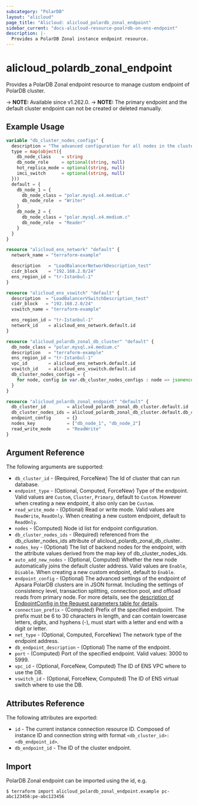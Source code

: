 ```yaml
---
subcategory: "PolarDB"
layout: "alicloud"
page_title: "Alicloud: alicloud_polardb_zonal_endpoint"
sidebar_current: "docs-alicloud-resource-poalrdb-on-ens-endpoint"
description: |-
  Provides a PolarDB Zonal instance endpoint resource.
---
```


# alicloud_polardb_zonal_endpoint

Provides a PolarDB Zonal endpoint resource to manage custom endpoint of PolarDB cluster.

-> **NOTE:** Available since v1.262.0.
-> **NOTE:** The primary endpoint and the default cluster endpoint can not be created or deleted manually.

## Example Usage

```terraform
variable "db_cluster_nodes_configs" {
  description = "The advanced configuration for all nodes in the cluster except for the RW node, including db_node_class, hot_replica_mode, and imci_switch properties."
  type = map(object({
    db_node_class    = string
    db_node_role     = optional(string, null)
    hot_replica_mode = optional(string, null)
    imci_switch      = optional(string, null)
  }))
  default = {
    db_node_1 = {
      db_node_class = "polar.mysql.x4.medium.c"
      db_node_role  = "Writer"
    }
    db_node_2 = {
      db_node_class = "polar.mysql.x4.medium.c"
      db_node_role  = "Reader"
    }
  }
}

resource "alicloud_ens_network" "default" {
  network_name = "terraform-example"

  description   = "LoadBalancerNetworkDescription_test"
  cidr_block    = "192.168.2.0/24"
  ens_region_id = "tr-Istanbul-1"
}

resource "alicloud_ens_vswitch" "default" {
  description  = "LoadBalancerVSwitchDescription_test"
  cidr_block   = "192.168.2.0/24"
  vswitch_name = "terraform-example"

  ens_region_id = "tr-Istanbul-1"
  network_id    = alicloud_ens_network.default.id
}

resource "alicloud_polardb_zonal_db_cluster" "default" {
  db_node_class = "polar.mysql.x4.medium.c"
  description   = "terraform-example"
  ens_region_id = "tr-Istanbul-1"
  vpc_id        = alicloud_ens_network.default.id
  vswitch_id    = alicloud_ens_vswitch.default.id
  db_cluster_nodes_configs = {
    for node, config in var.db_cluster_nodes_configs : node => jsonencode({ for k, v in config : k => v if v != null })
  }
}

resource "alicloud_polardb_zonal_endpoint" "default" {
  db_cluster_id        = alicloud_polardb_zonal_db_cluster.default.id
  db_cluster_nodes_ids = alicloud_polardb_zonal_db_cluster.default.db_cluster_nodes_ids
  endpoint_config      = {}
  nodes_key            = ["db_node_1", "db_node_2"]
  read_write_mode      = "ReadWrite"
}
```

## Argument Reference

The following arguments are supported:

* `db_cluster_id` - (Required, ForceNew) The Id of cluster that can run database.
* `endpoint_type` - (Optional, Computed, ForceNew) Type of the endpoint. Valid values are `Custom`, `Cluster`, `Primary`, default to `Custom`. However when creating a new endpoint, it also only can be `Custom`. 
* `read_write_mode` - (Optional) Read or write mode. Valid values are `ReadWrite`, `ReadOnly`. When creating a new custom endpoint, default to `ReadOnly`.
* `nodes` - (Computed) Node id list for endpoint configuration.
* `db_cluster_nodes_ids` - (Required) referenced from the db_cluster_nodes_ids attribute of alicloud_polardb_zonal_db_cluster.. 
* `nodes_key` - (Optional) The list of backend nodes for the endpoint, with the attribute values derived from the map key of db_cluster_nodes_ids.
* `auto_add_new_nodes` - (Optional, Computed) Whether the new node automatically joins the default cluster address. Valid values are `Enable`, `Disable`. When creating a new custom endpoint, default to `Enable`.
* `endpoint_config` - (Optional) The advanced settings of the endpoint of Apsara PolarDB clusters are in JSON format. Including the settings of consistency level, transaction splitting, connection pool, and offload reads from primary node. For more details, see the [description of EndpointConfig in the Request parameters table for details](https://www.alibabacloud.com/help/doc-detail/116593.htm).
* `connection_prefix` - (Computed) Prefix of the specified endpoint. The prefix must be 6 to 30 characters in length, and can contain lowercase letters, digits, and hyphens (-), must start with a letter and end with a digit or letter.
* `net_type` - (Optional, Computed, ForceNew) The network type of the endpoint address.
* `db_endpoint_description` - (Optional) The name of the endpoint.
* `port` - (Computed) Port of the specified endpoint. Valid values: 3000 to 5999.
* `vpc_id` - (Optional, ForceNew, Computed) The ID of ENS VPC where to use the DB.  
* `vswitch_id` - (Optional, ForceNew, Computed) The ID of ENS virtual switch where to use the DB.

## Attributes Reference

The following attributes are exported:

* `id` - The current instance connection resource ID. Composed of instance ID and connection string with format `<db_cluster_id>:<db_endpoint_id>`.
* `db_endpoint_id` - The ID of the cluster endpoint.

## Import

PolarDB Zonal endpoint can be imported using the id, e.g.

```shell
$ terraform import alicloud_polardb_zonal_endpoint.example pc-abc123456:pe-abc123456
```
